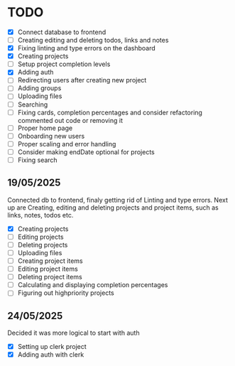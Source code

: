 # TODO

- [x] Connect database to frontend
- [ ] Creating editing and deleting todos, links and notes
- [x] Fixing linting and type errors on the dashboard
- [x] Creating projects
- [ ] Setup project completion levels
- [x] Adding auth
- [ ] Redirecting users after creating new project
- [ ] Adding groups
- [ ] Uploading files
- [ ] Searching
- [ ] Fixing cards, completion percentages and consider refactoring commented out code or removing it
- [ ] Proper home page
- [ ] Onboarding new users
- [ ] Proper scaling and error handling
- [ ] Consider making endDate optional for projects
- [ ] Fixing search

## 19/05/2025
Connected db to frontend, finaly getting rid of Linting and type errors. Next up are Creating, editing and deleting projects and project items, such as links, notes, todos etc.

- [x] Creating projects
- [ ] Editing projects
- [ ] Deleting projects
- [ ] Uploading files
- [ ] Creating project items
- [ ] Editing project items
- [ ] Deleting project items
- [ ] Calculating and displaying completion percentages
- [ ] Figuring out highpriority projects

## 24/05/2025
Decided it was more logical to start with auth

- [x] Setting up clerk project
- [x] Adding auth with clerk
